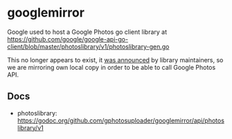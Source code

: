 # googlemirror

Google used to host a Google Photos go client library at
https://github.com/google/google-api-go-client/blob/master/photoslibrary/v1/photoslibrary-gen.go

This no longer appears to exist, it [was announced](https://code-review.googlesource.com/c/google-api-go-client/+/39951) by library maintainers, so we are mirroring own local copy in order to be able to call Google Photos API.

## Docs

- photoslibrary: https://godoc.org/github.com/gphotosuploader/googlemirror/api/photoslibrary/v1
